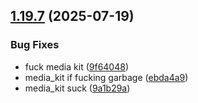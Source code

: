 ## [1.19.7](https://github.com/strumok-app/strumok/compare/v1.19.6...v1.19.7) (2025-07-19)


### Bug Fixes

* fuck media kit ([9f64048](https://github.com/strumok-app/strumok/commit/9f6404864f12fd6eed563578d5a5a0e78208b199))
* media_kit if fucking garbage ([ebda4a9](https://github.com/strumok-app/strumok/commit/ebda4a923c667ed0efe93d5b852046f5f3a1e489))
* media_kit suck ([9a1b29a](https://github.com/strumok-app/strumok/commit/9a1b29a85780e20d9b769bd602cbbfb498641717))



